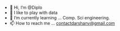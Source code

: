 - 👋 Hi, I’m @Diplo
- 👀 I like to play with data
- 🌱 I’m currently learning ... Comp. Sci engineering.
- 📫 How to reach me ... contactdarshanv@gmail.com

<!---
Diplo2by/Diplo2by is a ✨ special ✨ repository because its `README.md` (this file) appears on your GitHub profile.
You can click the Preview link to take a look at your changes.
--->
